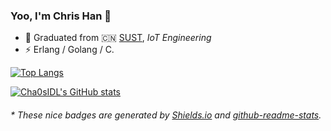 ### Yoo, I'm Chris Han 👋

- 🍻 Graduated from 🇨🇳 [SUST](https://www.sust.edu.cn), _IoT Engineering_
- ⚡ Erlang / Golang / C.


[![Top Langs](https://github-readme-stats.vercel.app/api/top-langs/?username=Cha0sIDL&layout=compact&hide=javascript,css,objective-c)](https://github.com/Cha0sIDL/ZeroBot-Plugin)

[![Cha0sIDL's GitHub stats](https://github-readme-stats.vercel.app/api?username=Cha0sIDL&show_icons=true&theme=radical)](https://github.com/anuraghazra/github-readme-stats)

<h6>* These nice badges are generated by <a href="https://shields.io/">Shields.io</a> and <a href="https://github.com/anuraghazra/github-readme-stats">github-readme-stats</a>.</h6>
